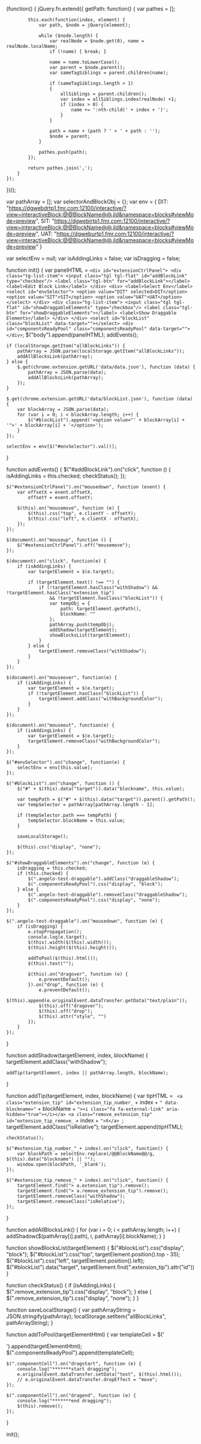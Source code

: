 (function() {
	jQuery.fn.extend({
	    getPath: function() {
	        var pathes = [];

	        this.each(function(index, element) {
	            var path, $node = jQuery(element);

	            while ($node.length) {
	                var realNode = $node.get(0), name = realNode.localName;
	                if (!name) { break; }

	                name = name.toLowerCase();
	                var parent = $node.parent();
	                var sameTagSiblings = parent.children(name);

	                if (sameTagSiblings.length > 1)
	                {
	                    allSiblings = parent.children();
	                    var index = allSiblings.index(realNode) +1;
	                    if (index > 0) {
	                        name += ':nth-child(' + index + ')';
	                    }
	                }

	                path = name + (path ? ' > ' + path : '');
	                $node = parent;
	            }

	            pathes.push(path);
	        });

	        return pathes.join(',');
	    }
	});
})();

var pathArray = [];
var selectorAndBlockObj = {};
var env = {
	DIT: "https://dgwebdrtp1.fmr.com:12100/interactive/?view=interactiveBlock:@@BlockName@@.jld&namespace=blocks#viewMode=preview",
	SIT: "https://dgwebirtp1.fmr.com:12100/interactive/?view=interactiveBlock:@@BlockName@@.jld&namespace=blocks#viewMode=preview",
	UAT: "https://dgweburtp1.fmr.com:12100/interactive/?view=interactiveBlock:@@BlockName@@.jld&namespace=blocks#viewMode=preview"
}

var selectEnv = null;
var isAddingLinks = false;
var isDragging = false;

function init() {
	var panelHTML = `
		<div id="extensionCtrlPanel">
			<div class="tg-list-item">
			    <input class="tgl tgl-flat" id="addBlockLink" type="checkbox"/>
			    <label class="tgl-btn" for="addBlockLink"></label>
			    <label>Edit Block Link</label>
			</div>
			<div>
				<label>Select Env</label>
				<select id="envSelector">
					<option value="DIT" selected>DIT</option>
					<option value="SIT">SIT</option>
					<option value="UAT">UAT</option>
				</select>
			</div>
			<div class="tg-list-item">
			    <input class="tgl tgl-flat" id="showDraggableElements" type="checkbox"/>
			    <label class="tgl-btn" for="showDraggableElements"></label>
			    <label>Show Draggable Elements</label>
			</div>
		</div>
		<select id="blockList" class="blockList" data-target=""></select>
		<div id="componentsReadyPool" class="componentsReadyPool" data-target=""></div>
	`;
	$("body").append(panelHTML);
	addEvents();

	if (localStorage.getItem("allBlockLinks")) {
		pathArray = JSON.parse(localStorage.getItem("allBlockLinks"));
		addAllBlocksLink(pathArray);
	} else {
		$.get(chrome.extension.getURL('data/data.json'), function (data) {
			pathArray = JSON.parse(data);
			addAllBlocksLink(pathArray);
		});
	}

	$.get(chrome.extension.getURL('data/blockList.json'), function (data) {
		var blockArray = JSON.parse(data);
		for (var i = 0; i < blockArray.length; i++) {
			$("#blockList").append('<option value="' + blockArray[i] + '">' + blockArray[i] + '</option>');
		}
	});
	
	selectEnv = env[$("#envSelector").val()];
}

function addEvents() {
	$("#addBlockLink").on("click", function () {
		isAddingLinks = this.checked;
		checkStatus();
	});

	$("#extensionCtrlPanel").on("mousedown", function (event) {
		var offsetX = event.offsetX,
			offsetY = event.offsetY;

		$(this).on("mousemove", function (e) {
			$(this).css("top", e.clientY - offsetY);
			$(this).css("left", e.clientX - offsetX);
		});
	});

	$(document).on("mouseup", function () {
		$("#extensionCtrlPanel").off("mousemove");
	});
	
	$(document).on("click", function(e) {
		if (isAddingLinks) {
			var targetElement = $(e.target);

			if (targetElement.text() !== "") {
				if (!targetElement.hasClass("withShadow") && !targetElement.hasClass("extension_tip") 
					&& !targetElement.hasClass("blockList")) {
					var tempObj = {
						path: targetElement.getPath(),
						blockName: ""
					};
					pathArray.push(tempObj);
					addShadow(targetElement);
					showBlocksList(targetElement);
				}
			} else {
				targetElement.removeClass("withShadow");
			}
		}
	});

	$(document).on("mouseover", function(e) {
		if (isAddingLinks) {
			var targetElement = $(e.target);
			if (!targetElement.hasClass("blockList")) {
				targetElement.addClass("withBackgroundColor");
			}
		}
	});

	$(document).on("mouseout", function(e) {
		if (isAddingLinks) {
			var targetElement = $(e.target);
			targetElement.removeClass("withBackgroundColor");
		}
	});

	$("#envSelector").on("change", function(e) {
		selectEnv = env[this.value];
	});

	$("#blockList").on("change", function () {
		$("#" + $(this).data("target")).data("blockname", this.value);

		var tempPath = $("#" + $(this).data("target")).parent().getPath();
		var tempSelector = pathArray[pathArray.length - 1];

		if (tempSelector.path === tempPath) {
			tempSelector.blockName = this.value;
		}

		saveLocalStorage();

		$(this).css("display", "none");
	});

	$("#showDraggableElements").on("change", function (e) {
		isDragging = this.checked;
		if (this.checked) {
			$(".angelo-test-draggable").addClass("draggableShadow");
			$(".componentsReadyPool").css("display", "block");
		} else {
			$(".angelo-test-draggable").removeClass("draggableShadow");
			$(".componentsReadyPool").css("display", "none");
		}
	});

	$(".angelo-test-draggable").on("mousedown", function (e) {
		if (isDragging) {
			e.stopPropagation();
			console.log(e.target);
			$(this).width($(this).width());
			$(this).height($(this).height());

			addToPool($(this).html());
			$(this).text("");

			$(this).on("dragover", function (e) {
				e.preventDefault();
			}).on("drop", function (e) {
				e.preventDefault();
				$(this).append(e.originalEvent.dataTransfer.getData("text/plain"));
				$(this).off("dragover");
				$(this).off("drop");
				$(this).attr("style", "")
			});
		}
	});
}

function addShadow(targetElement, index, blockName) {
	targetElement.addClass("withShadow");

	addTip(targetElement, index || pathArray.length, blockName);
}

function addTip(targetElement, index, blockName) {
	var tipHTML = `
		<a class="extension_tip" id="extension_tip_number_` + index + `" data-blockname="` + blockName + `"><i class="fa fa-external-link" aria-hidden="true"></i></a>
		<a class="remove_extension_tip" id="extension_tip_remove_` + index + `">X</a>
	`;
	targetElement.addClass("isRelative");
	targetElement.append(tipHTML);

	checkStatus();

	$("#extension_tip_number_" + index).on("click", function() {
		var blockPath = selectEnv.replace(/@@BlockName@@/g, $(this).data("blockname") || "");
		window.open(blockPath, '_blank');
	});

	$("#extension_tip_remove_" + index).on("click", function() {
		targetElement.find("> a.extension_tip").remove();
		targetElement.find("> a.remove_extension_tip").remove();
		targetElement.removeClass("withShadow");
		targetElement.removeClass("isRelative");
	});
}

function addAllBlocksLink() {
	for (var i = 0; i < pathArray.length; i++) {
		addShadow($(pathArray[i].path), i, pathArray[i].blockName);
	}
}

function showBlocksList(targetElement) {
	$("#blockList").css("display", "block");
	$("#blockList").css("top", targetElement.position().top - 35);
	$("#blockList").css("left", targetElement.position().left);
	$("#blockList").data("target", targetElement.find(".extension_tip").attr("id"))
}

function checkStatus() {
	if (isAddingLinks) {
		$(".remove_extension_tip").css("display", "block");
	} else {
		$(".remove_extension_tip").css("display", "none");
	}
}

function saveLocalStorage() {
	var pathArrayString = JSON.stringify(pathArray);
	localStorage.setItem("allBlockLinks", pathArrayString);
}

function addToPool(targetElementHtml) {
	var templateCell = $('<div class="componentCell" draggable="true"></div>').append(targetElementHtml);
	$(".componentsReadyPool").append(templateCell);

	$(".componentCell").on("dragstart", function (e) {
		console.log("*******start dragging");
		e.originalEvent.dataTransfer.setData("text", $(this).html());
		// e.originalEvent.dataTransfer.dropEffect = "move";
	});

	$(".componentCell").on("dragend", function (e) {
		console.log("*******end dragging");
		$(this).remove();
	});
}

init();
